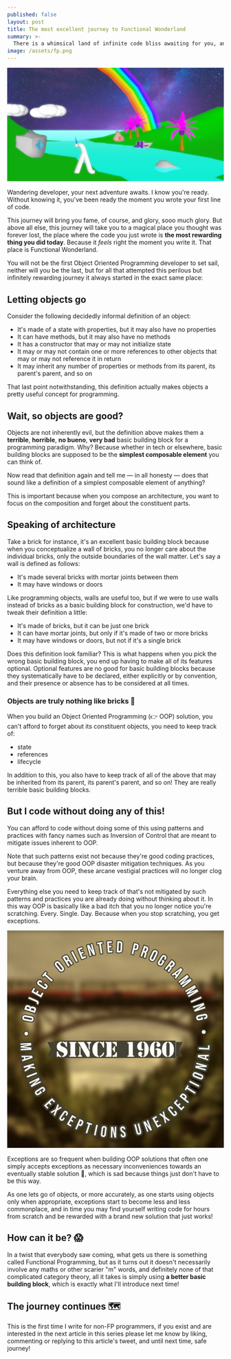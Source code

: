 ```yaml
---
published: false
layout: post
title: The most excellent journey to Functional Wonderland
summary: >-
  There is a whimsical land of infinite code bliss awaiting for you, and all it takes to get there is for you to think different, but mostly, think simpler, much, much simpler
image: /assets/fp.png
---
```


![splash](/assets/glow.png)

Wandering developer, your next adventure awaits. I know you're ready. Without knowing it, you've been ready the moment you wrote your first line of code.

This journey will bring you fame, of course, and glory, sooo much glory. But above all else, this journey will take you to a magical place you thought was forever lost, the place where the code you just wrote is **the most rewarding thing you did today**. Because it *feels* right the moment you write it. That place is Functional Wonderland.

You will not be the first Object Oriented Programming developer to set sail, neither will you be the last, but for all that attempted this perilous but infinitely rewarding journey it always started in the exact same place:

## Letting objects go

Consider the following decidedly informal definition of an object:

- It's made of a state with properties, but it may also have no properties
- It can have methods, but it may also have no methods
- It has a constructor that may or may not initialize state
- It may or may not contain one or more references to other objects that may or may not reference it in return
- It may inherit any number of properties or methods from its parent, its parent's parent, and so on

That last point notwithstanding, this definition actually makes objects a pretty useful concept for programming.

## Wait, so objects are good?

Objects are not inherently evil, but the definition above makes them a **terrible**, **horrible**, **no bueno**, **very bad** basic building block for a programming paradigm. Why? Because whether in tech or elsewhere, basic building blocks are supposed to be the **simplest composable element** you can think of.

Now read that definition again and tell me — in all honesty — does that sound like a definition of a simplest composable element of anything?

This is important because when you compose an architecture, you want to focus on the composition and forget about the constituent parts.

## Speaking of architecture

Take a brick for instance, it's an excellent basic building block because when you conceptualize a wall of bricks, you no longer care about the individual bricks, only the outside boundaries of the wall matter. Let's say a wall is defined as follows:

- It's made several bricks with mortar joints between them
- It may have windows or doors

Like programming objects, walls are useful too, but if we were to use walls instead of bricks as a basic building block for construction, we'd have to tweak their definition a little:

- It's made of bricks, but it can be just one brick
- It can have mortar joints, but only if it's made of two or more bricks
- It may have windows or doors, but not if it's a single brick

Does this definition look familiar? This is what happens when you pick the wrong basic building block, you end up having to make all of its features optional. Optional features are no good for basic building blocks because they systematically have to be declared, either explicitly or by convention, and their presence or absence has to be considered at all times.

### Objects are truly nothing like bricks 🧱

When you build an Object Oriented Programming (👉 OOP) solution, you can't afford to forget about its constituent objects, you need to keep track of:

- state
- references
- lifecycle

In addition to this, you also have to keep track of all of the above that may be inherited from its parent, its parent's parent, and so on! They are really terrible basic building blocks.

## But I code without doing any of this!

You can afford to code without doing some of this using patterns and practices with fancy names such as Inversion of Control that are meant to mitigate issues inherent to OOP.

Note that such patterns exist not because they're good coding practices, but because they're good OOP disaster mitigation techniques. As you venture away from OOP, these arcane vestigial practices will no longer clog your brain.

Everything else you need to keep track of that's not mitigated by such patterns and practices you are already doing without thinking about it. In this way OOP is basically like a bad itch that you no longer notice you're scratching. Every. Single. Day. Because when you stop scratching, you get exceptions.

![oop](/assets/2021/oop.png)

Exceptions are so frequent when building OOP solutions that often one simply accepts exceptions as necessary inconveniences towards an eventually stable solution 🤞, which is sad because things just don't have to be this way.

As one lets go of objects, or more accurately, as one starts using objects only when appropriate, exceptions start to become less and less commonplace, and in time you may find yourself writing code for hours from scratch and be rewarded with a brand new solution that just works!

## How can it be? 😱

In a twist that everybody saw coming, what gets us there is something called Functional Programming, but as it turns out it doesn't necessarily involve any maths or other scarier "m" words, and definitely none of that complicated category theory, all it takes is simply using **a better basic building block**, which is exactly what I'll introduce next time!

## The journey continues 🗺

This is the first time I write for non-FP programmers, if you exist and are interested in the next article in this series please let me know by liking, commenting or replying to this article's tweet, and until next time, safe journey!